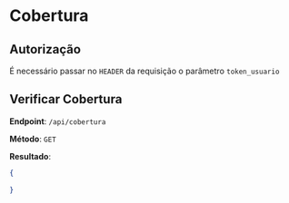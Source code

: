 # Cobertura



## Autorização



É necessário passar no `HEADER` da requisição o parâmetro `token_usuario`



## Verificar Cobertura



**Endpoint**: `/api/cobertura`

**Método**:  `GET`

**Resultado**: 

```json
{
    
}
```

